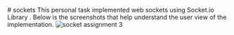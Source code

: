 #   s o c k e t s 
 This personal task implemented web sockets using Socket.io Library .
Below is the screenshots that help understand the user view of the implementation.
![socket assignment 3](https://github.com/user-attachments/assets/94698ba3-7269-4905-9f39-51b1b2fc9053)
